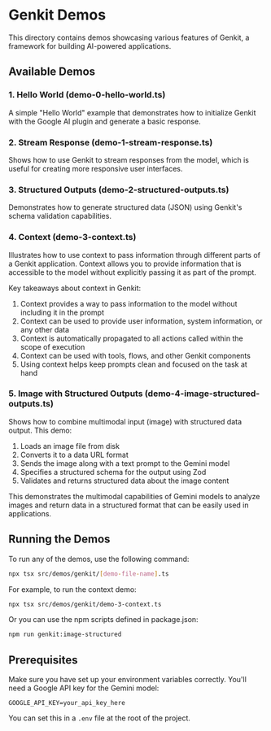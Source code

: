 # Genkit Demos

This directory contains demos showcasing various features of Genkit, a framework for building AI-powered applications.

## Available Demos

### 1. Hello World (demo-0-hello-world.ts)

A simple "Hello World" example that demonstrates how to initialize Genkit with the Google AI plugin and generate a basic response.

### 2. Stream Response (demo-1-stream-response.ts)

Shows how to use Genkit to stream responses from the model, which is useful for creating more responsive user interfaces.

### 3. Structured Outputs (demo-2-structured-outputs.ts)

Demonstrates how to generate structured data (JSON) using Genkit's schema validation capabilities.

### 4. Context (demo-3-context.ts)

Illustrates how to use context to pass information through different parts of a Genkit application. Context allows you to provide information that is accessible to the model without explicitly passing it as part of the prompt.

Key takeaways about context in Genkit:

1. Context provides a way to pass information to the model without including it in the prompt
2. Context can be used to provide user information, system information, or any other data
3. Context is automatically propagated to all actions called within the scope of execution
4. Context can be used with tools, flows, and other Genkit components
5. Using context helps keep prompts clean and focused on the task at hand

### 5. Image with Structured Outputs (demo-4-image-structured-outputs.ts)

Shows how to combine multimodal input (image) with structured data output. This demo:

1. Loads an image file from disk
2. Converts it to a data URL format
3. Sends the image along with a text prompt to the Gemini model
4. Specifies a structured schema for the output using Zod
5. Validates and returns structured data about the image content

This demonstrates the multimodal capabilities of Gemini models to analyze images and return data in a structured format that can be easily used in applications.

## Running the Demos

To run any of the demos, use the following command:

```bash
npx tsx src/demos/genkit/[demo-file-name].ts
```

For example, to run the context demo:

```bash
npx tsx src/demos/genkit/demo-3-context.ts
```

Or you can use the npm scripts defined in package.json:

```bash
npm run genkit:image-structured
```

## Prerequisites

Make sure you have set up your environment variables correctly. You'll need a Google API key for the Gemini model:

```
GOOGLE_API_KEY=your_api_key_here
```

You can set this in a `.env` file at the root of the project. 
